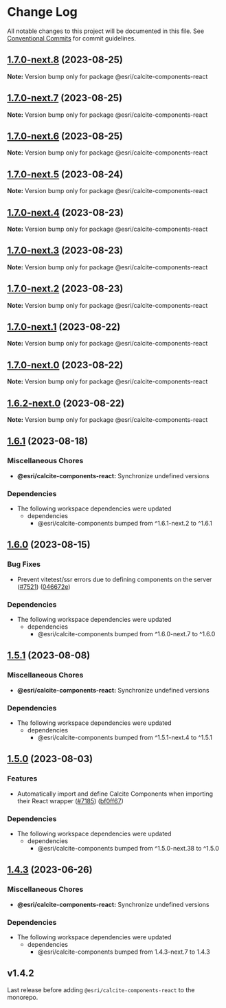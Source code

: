 # Change Log

All notable changes to this project will be documented in this file.
See [Conventional Commits](https://conventionalcommits.org) for commit guidelines.

## [1.7.0-next.8](https://github.com/Esri/calcite-design-system/compare/@esri/calcite-components-react@1.7.0-next.7...@esri/calcite-components-react@1.7.0-next.8) (2023-08-25)

**Note:** Version bump only for package @esri/calcite-components-react

## [1.7.0-next.7](https://github.com/Esri/calcite-design-system/compare/@esri/calcite-components-react@1.7.0-next.6...@esri/calcite-components-react@1.7.0-next.7) (2023-08-25)

**Note:** Version bump only for package @esri/calcite-components-react

## [1.7.0-next.6](https://github.com/Esri/calcite-design-system/compare/@esri/calcite-components-react@1.7.0-next.5...@esri/calcite-components-react@1.7.0-next.6) (2023-08-25)

**Note:** Version bump only for package @esri/calcite-components-react

## [1.7.0-next.5](https://github.com/Esri/calcite-design-system/compare/@esri/calcite-components-react@1.7.0-next.4...@esri/calcite-components-react@1.7.0-next.5) (2023-08-24)

**Note:** Version bump only for package @esri/calcite-components-react

## [1.7.0-next.4](https://github.com/Esri/calcite-design-system/compare/@esri/calcite-components-react@1.7.0-next.3...@esri/calcite-components-react@1.7.0-next.4) (2023-08-23)

**Note:** Version bump only for package @esri/calcite-components-react

## [1.7.0-next.3](https://github.com/Esri/calcite-design-system/compare/@esri/calcite-components-react@1.7.0-next.2...@esri/calcite-components-react@1.7.0-next.3) (2023-08-23)

**Note:** Version bump only for package @esri/calcite-components-react

## [1.7.0-next.2](https://github.com/Esri/calcite-design-system/compare/@esri/calcite-components-react@1.7.0-next.1...@esri/calcite-components-react@1.7.0-next.2) (2023-08-23)

**Note:** Version bump only for package @esri/calcite-components-react

## [1.7.0-next.1](https://github.com/Esri/calcite-design-system/compare/@esri/calcite-components-react@1.7.0-next.0...@esri/calcite-components-react@1.7.0-next.1) (2023-08-22)

**Note:** Version bump only for package @esri/calcite-components-react

## [1.7.0-next.0](https://github.com/Esri/calcite-design-system/compare/@esri/calcite-components-react@1.6.2-next.0...@esri/calcite-components-react@1.7.0-next.0) (2023-08-22)

**Note:** Version bump only for package @esri/calcite-components-react

## [1.6.2-next.0](https://github.com/Esri/calcite-design-system/compare/@esri/calcite-components-react@1.6.1...@esri/calcite-components-react@1.6.2-next.0) (2023-08-22)

**Note:** Version bump only for package @esri/calcite-components-react

## [1.6.1](https://github.com/Esri/calcite-design-system/compare/@esri/calcite-components-react@1.6.0...@esri/calcite-components-react@1.6.1) (2023-08-18)

### Miscellaneous Chores

- **@esri/calcite-components-react:** Synchronize undefined versions

### Dependencies

- The following workspace dependencies were updated
  - dependencies
    - @esri/calcite-components bumped from ^1.6.1-next.2 to ^1.6.1

## [1.6.0](https://github.com/Esri/calcite-design-system/compare/@esri/calcite-components-react@1.5.1...@esri/calcite-components-react@1.6.0) (2023-08-15)

### Bug Fixes

- Prevent vitetest/ssr errors due to defining components on the server ([#7521](https://github.com/Esri/calcite-design-system/issues/7521)) ([046672e](https://github.com/Esri/calcite-design-system/commit/046672e8a0145b4519f438f1819d515031e14eb3))

### Dependencies

- The following workspace dependencies were updated
  - dependencies
    - @esri/calcite-components bumped from ^1.6.0-next.7 to ^1.6.0

## [1.5.1](https://github.com/Esri/calcite-design-system/compare/@esri/calcite-components-react@1.5.0...@esri/calcite-components-react@1.5.1) (2023-08-08)

### Miscellaneous Chores

- **@esri/calcite-components-react:** Synchronize undefined versions

### Dependencies

- The following workspace dependencies were updated
  - dependencies
    - @esri/calcite-components bumped from ^1.5.1-next.4 to ^1.5.1

## [1.5.0](https://github.com/Esri/calcite-design-system/compare/@esri/calcite-components-react@1.4.3...@esri/calcite-components-react@1.5.0) (2023-08-03)

### Features

- Automatically import and define Calcite Components when importing their React wrapper ([#7185](https://github.com/Esri/calcite-design-system/issues/7185)) ([bf0ff67](https://github.com/Esri/calcite-design-system/commit/bf0ff6737f882005f925031171ae9c9d57b41579))

### Dependencies

- The following workspace dependencies were updated
  - dependencies
    - @esri/calcite-components bumped from ^1.5.0-next.38 to ^1.5.0

## [1.4.3](https://github.com/Esri/calcite-design-system/compare/@esri/calcite-components-react@1.4.2...@esri/calcite-components-react@1.4.3) (2023-06-26)

### Miscellaneous Chores

- **@esri/calcite-components-react:** Synchronize undefined versions

### Dependencies

- The following workspace dependencies were updated
  - dependencies
    - @esri/calcite-components bumped from 1.4.3-next.7 to 1.4.3

## v1.4.2

Last release before adding `@esri/calcite-components-react` to the monorepo.
